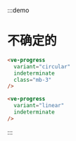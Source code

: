 :::demo

# 不确定的

```html
<ve-progress
  variant="circular"
  indeterminate
  class="mb-3"
/>

<ve-progress
  variant="linear"
  indeterminate 
/>
```

:::